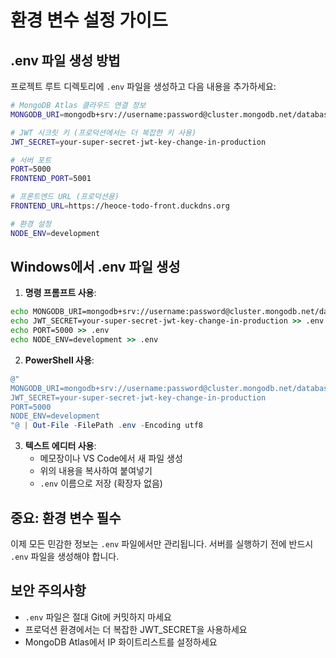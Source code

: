 # 환경 변수 설정 가이드

## .env 파일 생성 방법

프로젝트 루트 디렉토리에 `.env` 파일을 생성하고 다음 내용을 추가하세요:

```bash
# MongoDB Atlas 클라우드 연결 정보
MONGODB_URI=mongodb+srv://username:password@cluster.mongodb.net/database-name

# JWT 시크릿 키 (프로덕션에서는 더 복잡한 키 사용)
JWT_SECRET=your-super-secret-jwt-key-change-in-production

# 서버 포트
PORT=5000
FRONTEND_PORT=5001

# 프론트엔드 URL (프로덕션용)
FRONTEND_URL=https://heoce-todo-front.duckdns.org

# 환경 설정
NODE_ENV=development
```

## Windows에서 .env 파일 생성

1. **명령 프롬프트 사용**:
```cmd
echo MONGODB_URI=mongodb+srv://username:password@cluster.mongodb.net/database-name > .env
echo JWT_SECRET=your-super-secret-jwt-key-change-in-production >> .env
echo PORT=5000 >> .env
echo NODE_ENV=development >> .env
```

2. **PowerShell 사용**:
```powershell
@"
MONGODB_URI=mongodb+srv://username:password@cluster.mongodb.net/database-name
JWT_SECRET=your-super-secret-jwt-key-change-in-production
PORT=5000
NODE_ENV=development
"@ | Out-File -FilePath .env -Encoding utf8
```

3. **텍스트 에디터 사용**:
   - 메모장이나 VS Code에서 새 파일 생성
   - 위의 내용을 복사하여 붙여넣기
   - `.env` 이름으로 저장 (확장자 없음)

## 중요: 환경 변수 필수

이제 모든 민감한 정보는 `.env` 파일에서만 관리됩니다. 서버를 실행하기 전에 반드시 `.env` 파일을 생성해야 합니다.

## 보안 주의사항

- `.env` 파일은 절대 Git에 커밋하지 마세요
- 프로덕션 환경에서는 더 복잡한 JWT_SECRET을 사용하세요
- MongoDB Atlas에서 IP 화이트리스트를 설정하세요

